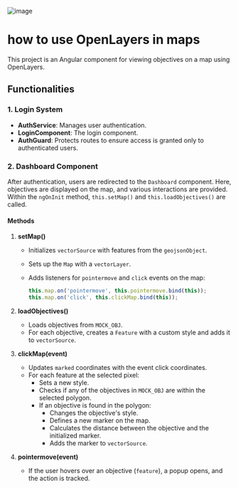![image](https://github.com/user-attachments/assets/aed0fd89-5780-44f9-8431-580e479dedfe)

# how to use OpenLayers in maps
This project is an Angular component for viewing objectives on a map using OpenLayers.

## Functionalities

### 1. Login System
- **AuthService**: Manages user authentication.
- **LoginComponent**: The login component.
- **AuthGuard**: Protects routes to ensure access is granted only to authenticated users.

### 2. Dashboard Component
After authentication, users are redirected to the `Dashboard` component. Here, objectives are displayed on the map, and various interactions are provided. Within the `ngOnInit` method, `this.setMap()` and `this.loadObjectives()` are called.

#### Methods

1. **setMap()**
    - Initializes `vectorSource` with features from the `geojsonObject`.
    - Sets up the `Map` with a `vectorLayer`.
    - Adds listeners for `pointermove` and `click` events on the map:
       
        ```typescript
        this.map.on('pointermove', this.pointermove.bind(this));
        this.map.on('click', this.clickMap.bind(this));
        ```
    
2. **loadObjectives()**
    - Loads objectives from `MOCK_OBJ`.
    - For each objective, creates a `Feature` with a custom style and adds it to `vectorSource`.

3. **clickMap(event)**
    - Updates `marked` coordinates with the event click coordinates.
    - For each feature at the selected pixel:
        - Sets a new style.
        - Checks if any of the objectives in `MOCK_OBJ` are within the selected polygon.
        - If an objective is found in the polygon:
            - Changes the objective's style.
            - Defines a new marker on the map.
            - Calculates the distance between the objective and the initialized marker.
            - Adds the marker to `vectorSource`.

4. **pointermove(event)**
    - If the user hovers over an objective (`feature`), a popup opens, and the action is tracked.



